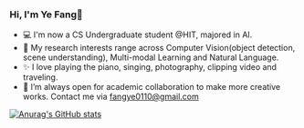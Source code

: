 ### Hi, I'm Ye Fang👋

- 💻 I'm now a CS Undergraduate student @HIT, majored in AI.
- 🌱 My research interests range across Computer Vision(object detection, scene understanding), Multi-modal Learning and Natural Language.
- ✨ I love playing the piano, singing, photography, clipping video and traveling.
- 👯 I’m always open for academic collaboration to make more creative works. Contact me via fangye0110@gmail.com

[![Anurag's GitHub stats](https://github-readme-stats.vercel.app/api?username=aleafy&show_icons=true&theme=gruvbox)](https://github.com/anuraghazra/github-readme-stats)


<!--
**Aleafy/Aleafy** is a ✨ _special_ ✨ repository because its `README.md` (this file) appears on your GitHub profile.

Here are some ideas to get you started:

- 🔭 I’m currently working on ...
- 🌱 I’m currently learning ...
- 👯 I’m looking to collaborate on ...
- 🤔 I’m looking for help with ...
- 💬 Ask me about ...
- 📫 How to reach me: ...
- 😄 Pronouns: ...
- ⚡ Fun fact: ...
-->
